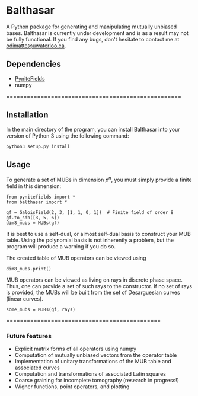 # Balthasar
A Python package for generating and manipulating mutually unbiased bases. Balthasar is currently under development and is as a result may not be fully functional. If you find any bugs, don't hesitate to contact me at odimatte@uwaterloo.ca.

## Dependencies

- [PyniteFields](https://github.com/glassnotes/PyniteFields)
- numpy

===================================================

## Installation
In the main directory of the program, you can install Balthasar into your version of Python 3 using the following command:

```
python3 setup.py install
```

## Usage

To generate a set of MUBs in dimension _p_<sup>_n_</sup>, you must simply provide a finite field in this dimension:
```
from pynitefields import *
from balthasar import *

gf = GaloisField(2, 3, [1, 1, 0, 1])  # Finite field of order 8
gf.to_sdb([3, 5, 6])
dim8_mubs = MUBs(gf)
```

It is best to use a self-dual, or almost self-dual basis to construct your MUB table. Using the
polynomial basis is not inherently a problem, but the program will produce a warning if you do so.


The created table of MUB operators can be viewed using
```
dim8_mubs.print()
```

MUB operators can be viewed as living on rays in discrete phase space. Thus, one can provide a set 
of such rays to the constructor. If no set of rays is provided, the MUBs will be built from the set
of Desarguesian curves (linear curves). 
```
some_mubs = MUBs(gf, rays)
```
=============================================

### Future features
- Explicit matrix forms of all operators using numpy
- Computation of mutually unbiased vectors from the operator table 
- Implementation of unitary transformations of the MUB table and associated curves
- Computation and transformations of associated Latin squares
- Coarse graining for incomplete tomography (research in progress!) 
- Wigner functions, point operators, and plotting
